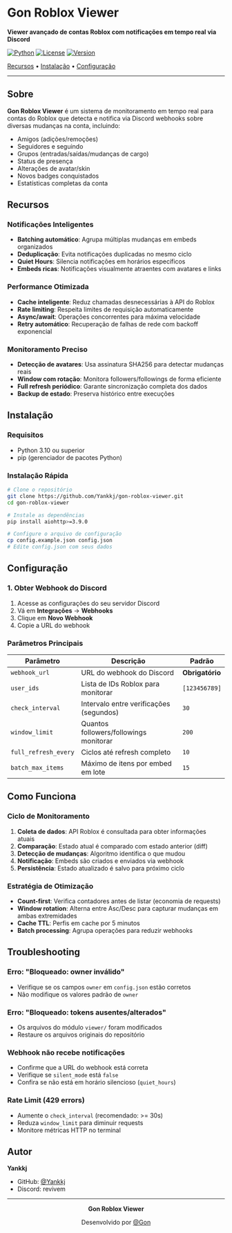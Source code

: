 #  Gon Roblox Viewer

**Viewer avançado de contas Roblox com notificações em tempo real via Discord**

[![Python](https://img.shields.io/badge/Python-3.10+-blue.svg)](https://www.python.org/)
[![License](https://img.shields.io/badge/License-MIT-red.svg)](LICENSE)
[![Version](https://img.shields.io/badge/Version-3.1.0-green.svg)](https://github.com/Yankkj)

[Recursos](#-recursos) • [Instalação](#-instalação) • [Configuração](#️-configuração)

</div>

---

## Sobre

**Gon Roblox Viewer** é um sistema de monitoramento em tempo real para contas do Roblox que detecta e notifica via Discord webhooks sobre diversas mudanças na conta, incluindo:

- Amigos (adições/remoções)
- Seguidores e seguindo
- Grupos (entradas/saídas/mudanças de cargo)
- Status de presença
- Alterações de avatar/skin
- Novos badges conquistados
- Estatísticas completas da conta

## Recursos

### Notificações Inteligentes
- **Batching automático**: Agrupa múltiplas mudanças em embeds organizados
- **Deduplicação**: Evita notificações duplicadas no mesmo ciclo
- **Quiet Hours**: Silencia notificações em horários específicos
- **Embeds ricas**: Notificações visualmente atraentes com avatares e links

### Performance Otimizada
- **Cache inteligente**: Reduz chamadas desnecessárias à API do Roblox
- **Rate limiting**: Respeita limites de requisição automaticamente
- **Async/await**: Operações concorrentes para máxima velocidade
- **Retry automático**: Recuperação de falhas de rede com backoff exponencial

### Monitoramento Preciso
- **Detecção de avatares**: Usa assinatura SHA256 para detectar mudanças reais
- **Window com rotação**: Monitora followers/followings de forma eficiente
- **Full refresh periódico**: Garante sincronização completa dos dados
- **Backup de estado**: Preserva histórico entre execuções

## Instalação

### Requisitos
- Python 3.10 ou superior
- pip (gerenciador de pacotes Python)

### Instalação Rápida

```bash
# Clone o repositório
git clone https://github.com/Yankkj/gon-roblox-viewer.git
cd gon-roblox-viewer

# Instale as dependências
pip install aiohttp>=3.9.0

# Configure o arquivo de configuração
cp config.example.json config.json
# Edite config.json com seus dados
```

## Configuração

### 1. Obter Webhook do Discord

1. Acesse as configurações do seu servidor Discord
2. Vá em **Integrações** → **Webhooks**
3. Clique em **Novo Webhook**
4. Copie a URL do webhook


### Parâmetros Principais

| Parâmetro | Descrição | Padrão |
|-----------|-----------|--------|
| `webhook_url` | URL do webhook do Discord | **Obrigatório** |
| `user_ids` | Lista de IDs Roblox para monitorar | `[123456789]` |
| `check_interval` | Intervalo entre verificações (segundos) | `30` |
| `window_limit` | Quantos followers/followings monitorar | `200` |
| `full_refresh_every` | Ciclos até refresh completo | `10` |
| `batch_max_items` | Máximo de itens por embed em lote | `15` |

## Como Funciona

### Ciclo de Monitoramento

1. **Coleta de dados**: API Roblox é consultada para obter informações atuais
2. **Comparação**: Estado atual é comparado com estado anterior (diff)
3. **Detecção de mudanças**: Algoritmo identifica o que mudou
4. **Notificação**: Embeds são criados e enviados via webhook
5. **Persistência**: Estado atualizado é salvo para próximo ciclo

### Estratégia de Otimização

- **Count-first**: Verifica contadores antes de listar (economia de requests)
- **Window rotation**: Alterna entre Asc/Desc para capturar mudanças em ambas extremidades
- **Cache TTL**: Perfis em cache por 5 minutos
- **Batch processing**: Agrupa operações para reduzir webhooks



## Troubleshooting

### Erro: "Bloqueado: owner inválido"
- Verifique se os campos `owner` em `config.json` estão corretos
- Não modifique os valores padrão de `owner`

### Erro: "Bloqueado: tokens ausentes/alterados"
- Os arquivos do módulo `viewer/` foram modificados
- Restaure os arquivos originais do repositório

### Webhook não recebe notificações
- Confirme que a URL do webhook está correta
- Verifique se `silent_mode` está `false`
- Confira se não está em horário silencioso (`quiet_hours`)

### Rate Limit (429 errors)
- Aumente o `check_interval` (recomendado: >= 30s)
- Reduza `window_limit` para diminuir requests
- Monitore métricas HTTP no terminal

## Autor

**Yankkj**
- GitHub: [@Yankkj](https://github.com/Yankkj)
- Discord: revivem

---

<div align="center">

**Gon Roblox Viewer** 

Desenvolvido por [@Gon](https://github.com/Yankkj)

</div>